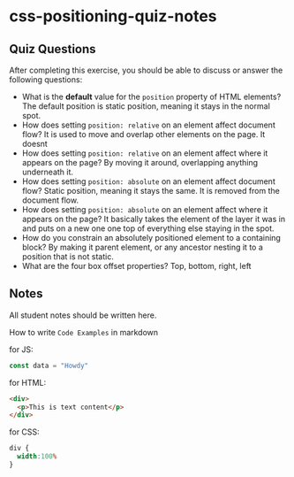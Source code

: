 # css-positioning-quiz-notes

## Quiz Questions

After completing this exercise, you should be able to discuss or answer the following questions:

- What is the **default** value for the `position` property of HTML elements?
The default position is static position, meaning it stays in the normal spot.
- How does setting `position: relative` on an element affect document flow?
It is used to move and overlap other elements on the page. It doesnt
- How does setting `position: relative` on an element affect where it appears on the page?
By moving it around, overlapping anything underneath it.
- How does setting `position: absolute` on an element affect document flow?
Static position, meaning it stays the same. It is removed from the document flow.
- How does setting `position: absolute` on an element affect where it appears on the page?
It basically takes the element of the layer it was in and puts on a new one one top of everything else staying in the spot.
- How do you constrain an absolutely positioned element to a containing block?
By making it parent element, or any ancestor nesting it to a position that is not static.
- What are the four box offset properties?
Top, bottom, right, left

## Notes

All student notes should be written here.


How to write `Code Examples` in markdown

for JS:
```javascript
const data = "Howdy"
```

for HTML:
```html
<div>
  <p>This is text content</p>
</div>
```

for CSS:
```css
div {
  width:100%
}
```

